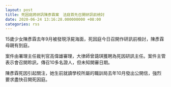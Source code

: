 ```yaml
---
layout: post
title: 死因庭將研訊陳彥霖案　法庭首先召開研訊前檢討
date: 2020-06-24 13:16:28.000000000 +08:00
categories: rss
---
```


15歲少女陳彥霖去年9月被發現浮屍海面，死因庭今日召開作研訊前檢討，陳彥霖母親有到庭。

案件由署理主任裁判官高偉雄審理，大律師曾藹琪獲聘為死因研訊主任。案件主管表示會召開聆訊，傳召10多名證人，但未知開審日期。

陳彥霖死因引起關注，她生前就讀學校所屬的職訓局去年10月發出公開信，強烈要求盡快召開死因庭。
